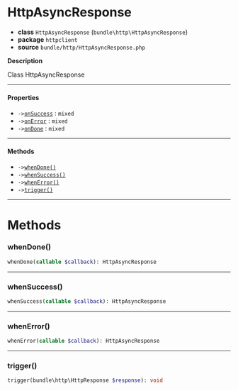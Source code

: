 # HttpAsyncResponse

- **class** `HttpAsyncResponse` (`bundle\http\HttpAsyncResponse`)
- **package** `httpclient`
- **source** `bundle/http/HttpAsyncResponse.php`

**Description**

Class HttpAsyncResponse

---

#### Properties

- `->`[`onSuccess`](#prop-onsuccess) : `mixed`
- `->`[`onError`](#prop-onerror) : `mixed`
- `->`[`onDone`](#prop-ondone) : `mixed`

---

#### Methods

- `->`[`whenDone()`](#method-whendone)
- `->`[`whenSuccess()`](#method-whensuccess)
- `->`[`whenError()`](#method-whenerror)
- `->`[`trigger()`](#method-trigger)

---
# Methods

<a name="method-whendone"></a>

### whenDone()
```php
whenDone(callable $callback): HttpAsyncResponse
```

---

<a name="method-whensuccess"></a>

### whenSuccess()
```php
whenSuccess(callable $callback): HttpAsyncResponse
```

---

<a name="method-whenerror"></a>

### whenError()
```php
whenError(callable $callback): HttpAsyncResponse
```

---

<a name="method-trigger"></a>

### trigger()
```php
trigger(bundle\http\HttpResponse $response): void
```